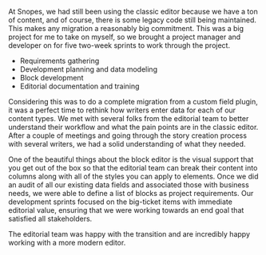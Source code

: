 At Snopes, we had still been using the classic editor because we have a ton of content, and of course, there is some legacy code still being maintained. This makes any migration a reasonably big commitment. This was a big project for me to take on myself, so we brought a project manager and developer on for five two-week sprints to work through the project.

- Requirements gathering
- Development planning and data modeling
- Block development
- Editorial documentation and training

Considering this was to do a complete migration from a custom field plugin, it was a perfect time to rethink how writers enter data for each of our content types. We met with several folks from the editorial team to better understand their workflow and what the pain points are in the classic editor. After a couple of meetings and going through the story creation process with several writers, we had a solid understanding of what they needed.

One of the beautiful things about the block editor is the visual support that you get out of the box so that the editorial team can break their content into columns along with all of the styles you can apply to elements. Once we did an audit of all our existing data fields and associated those with business needs, we were able to define a list of blocks as project requirements. Our development sprints focused on the big-ticket items with immediate editorial value, ensuring that we were working towards an end goal that satisfied all stakeholders.

The editorial team was happy with the transition and are incredibly happy working with a more modern editor. 
